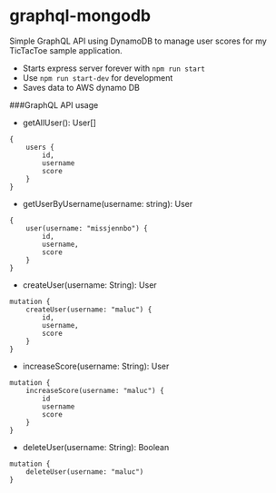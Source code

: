 # graphql-mongodb

Simple GraphQL API using DynamoDB to manage user scores for my TicTacToe sample application.

* Starts express server forever with `npm run start`
* Use `npm run start-dev` for development 
* Saves data to AWS dynamo DB 

###GraphQL API usage

* getAllUser(): User[]
``` 
{
    users {
        id,
        username
        score
    }
}
```

* getUserByUsername(username: string): User
``` 
{
    user(username: "missjennbo") {
        id,
        username,
        score
    }
}
```

* createUser(username: String): User
``` 
mutation {
    createUser(username: "maluc") {
        id,
        username,
        score
    }
}
```
* increaseScore(username: String): User
``` 
mutation {
    increaseScore(username: "maluc") {
        id
        username
        score
    }
}
```

* deleteUser(username: String): Boolean
``` 
mutation {
    deleteUser(username: "maluc")
}
```